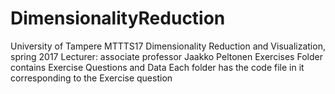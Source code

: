 # DimensionalityReduction

University of Tampere 
MTTTS17 Dimensionality Reduction and Visualization, spring 2017 
Lecturer: associate professor Jaakko Peltonen
Exercises Folder contains Exercise Questions and Data
Each folder has the code file in it corresponding to the Exercise question 

